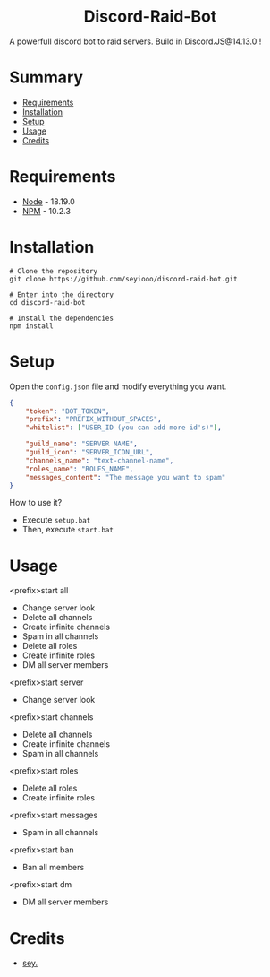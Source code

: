 <div align="center"><h1>Discord-Raid-Bot</h1></div>
A powerfull discord bot to raid servers. Build in Discord.JS@14.13.0 !

# Summary
- [Requirements](#requirements)
- [Installation](#installation)
- [Setup](#setup)
- [Usage](#usage)
- [Credits](#credits)

# Requirements
- [Node](https://nodejs.org/en/) - 18.19.0
- [NPM](https://www.npmjs.com/) - 10.2.3

# Installation
```
# Clone the repository
git clone https://github.com/seyiooo/discord-raid-bot.git

# Enter into the directory
cd discord-raid-bot

# Install the dependencies
npm install
```

# Setup
Open the `config.json` file and modify everything you want.
```json
{
    "token": "BOT_TOKEN",
    "prefix": "PREFIX_WITHOUT_SPACES",
    "whitelist": ["USER_ID (you can add more id's)"],

    "guild_name": "SERVER NAME",
    "guild_icon": "SERVER_ICON_URL",
    "channels_name": "text-channel-name",
    "roles_name": "ROLES_NAME",
    "messages_content": "The message you want to spam"
}
```
How to use it?
- Execute `setup.bat`
- Then, execute `start.bat`

# Usage
\<prefix>start all
- Change server look
- Delete all channels
- Create infinite channels
- Spam in all channels
- Delete all roles
- Create infinite roles
- DM all server members

\<prefix>start server
- Change server look

\<prefix>start channels
- Delete all channels
- Create infinite channels
- Spam in all channels

\<prefix>start roles
- Delete all roles
- Create infinite roles

\<prefix>start messages
- Spam in all channels

\<prefix>start ban
- Ban all members

\<prefix>start dm
- DM all server members

# Credits
- [sey.](https://github.com/seyiooo)
